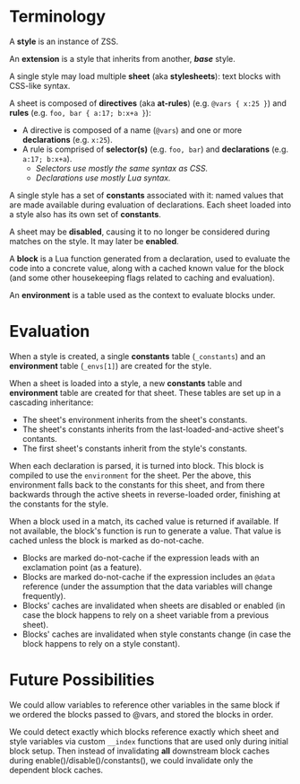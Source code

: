 # Terminology

A **style** is an instance of ZSS.

An **extension** is a style that inherits from another, _**base**_ style.

A single style may load multiple **sheet** (aka **stylesheets**): text blocks with CSS-like syntax.

A sheet is composed of **directives** (aka **at-rules**) (e.g. `@vars { x:25 }`) and **rules** (e.g. `foo, bar { a:17; b:x+a }`):

* A directive is composed of a name (`@vars`) and one or more **declarations** (e.g. `x:25`).
* A rule is comprised of **selector(s)** (e.g. `foo, bar`) and **declarations** (e.g. `a:17; b:x+a`).
   * _Selectors use mostly the same syntax as CSS._
   * _Declarations use mostly Lua syntax._

A single style has a set of **constants** associated with it: named values that are made available during evaluation of declarations. Each sheet loaded into a style also has its own set of **constants**.

A sheet may be **disabled**, causing it to no longer be considered during matches on the style. It may later be **enabled**.

A **block** is a Lua function generated from a declaration, used to evaluate the code into a concrete value, along with a cached known value for the block (and some other housekeeping flags related to caching and evaluation).

An **environment** is a table used as the context to evaluate blocks under.


# Evaluation

When a style is created, a single **constants** table (`_constants`) and an **environment** table (`_envs[1]`) are created for the style.

When a sheet is loaded into a style, a new **constants** table and **environment** table are created for that sheet. These tables are set up in a cascading inheritance:

* The sheet's environment inherits from the sheet's constants.
* The sheet's constants inherits from the last-loaded-and-active sheet's contants.
* The first sheet's constants inherit from the style's constants.

When each declaration is parsed, it is turned into block. This block is compiled to use the `environment` for the sheet. Per the above, this environment falls back to the constants for this sheet, and from there backwards through the active sheets in reverse-loaded order, finishing at the constants for the style.

When a block used in a match, its cached value is returned if available. If not available, the block's function is run to generate a value. That value is cached unless the block is marked as do-not-cache.

* Blocks are marked do-not-cache if the expression leads with an exclamation point (as a feature).
* Blocks are marked do-not-cache if the expression includes an `@data` reference (under the assumption that the data variables will change frequently).
* Blocks' caches are invalidated when sheets are disabled or enabled (in case the block happens to rely on a sheet variable from a previous sheet).
* Blocks' caches are invalidated when style constants change (in case the block happens to rely on a style constant). 


# Future Possibilities

We could allow variables to reference other variables in the same block if we ordered the blocks passed to @vars, and stored the blocks in order.

We could detect exactly which blocks reference exactly which sheet and style variables via custom `__index` functions that are used only during initial block setup. Then instead of invalidating **all** downstream block caches during enable()/disable()/constants(), we could invalidate only the dependent block caches.